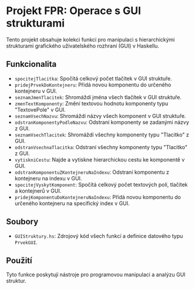 # Projekt FPR: Operace s GUI strukturami

Tento projekt obsahuje kolekci funkcí pro manipulaci s hierarchickými strukturami grafického uživatelského rozhraní (GUI) v Haskellu.

## Funkcionalita

*   `spocitejTlacitka`: Spočítá celkový počet tlačítek v GUI struktuře.
*   `pridejPrvekDoKontejneru`: Přidá novou komponentu do určeného kontejneru v GUI.
*   `seznamJmenTlacitek`: Shromáždí jména všech tlačítek v GUI struktuře.
*   `zmenTextKomponenty`: Změní textovou hodnotu komponenty typu "TextovePole" v GUI.
*   `seznamVsechNazvu`: Shromáždí názvy všech komponent v GUI struktuře.
*   `odstranKomponentyPodleNazvu`: Odstraní komponenty se zadanými názvy z GUI.
*   `seznamVsechTlacitek`: Shromáždí všechny komponenty typu "Tlacitko" z GUI.
*   `odstranVsechnaTlacitka`: Odstraní všechny komponenty typu "Tlacitko" z GUI.
*   `vytiskniCestu`: Najde a vytiskne hierarchickou cestu ke komponentě v GUI.
*   `odstranKomponentuZKontejneruNaIndexu`: Odstraní komponentu z kontejneru na indexu v GUI.
*   `spocitejVyskytKomponent`: Spočítá celkový počet textových polí, tlačítek a kontejnerů v GUI.
*   `pridejKomponentuDoKontejneruNaIndexu`: Přidá novou komponentu do určeného kontejneru na specifický index v GUI.

## Soubory

*   `GUIStruktury.hs`: Zdrojový kód všech funkcí a definice datového typu `PrvekGUI`.

## Použití

Tyto funkce poskytují nástroje pro programovou manipulaci a analýzu GUI struktur.
